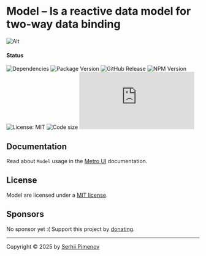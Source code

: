 # Model – Is a reactive data model for two-way data binding


![Alt](https://repobeats.axiom.co/api/embed/f9fb207d1b8878c829433a10ad16e86ca9c59d4e.svg "Repobeats analytics image")

#### Status
![Dependencies](https://img.shields.io/badge/Dependencies-none-darklime.svg)
![Package Version](https://img.shields.io/github/package-json/v/olton/model)
![GitHub Release](https://img.shields.io/github/v/release/olton/model)
![NPM Version](https://img.shields.io/npm/v/%40olton%2Fmodel)
![License: MIT](https://img.shields.io/badge/License-MIT-blue.svg?color=7852a9)
![Code size](https://img.shields.io/github/languages/code-size/olton/model.svg?color=830000)
![GitHub JS Size](https://img.shields.io/github/size/olton/model/dist%2Fmodel.js?label=JS%20Size&color=8f99ff)


## Documentation

Read about `Model` usage in the [Metro UI](https://docs-new.metroui.org.ua/libraries/model) documentation.

## License

Model are licensed under a [MIT license](LICENSE).

## Sponsors

No sponsor yet :(
Support this project by [donating](https://www.patreon.com/metroui).

---
Copyright © 2025 by [Serhii Pimenov](https://pimenov.com.ua)
